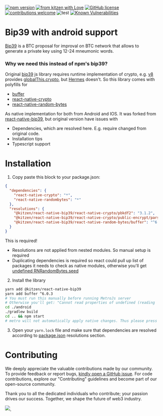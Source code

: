 [![npm version](https://img.shields.io/npm/v/@kitzen/react-native-bip39.svg)](https://www.npmjs.com/package/@kitzen/react-native-bip39) 
[![from kitzen with Love](https://img.shields.io/badge/from%20kitzen%20with-%F0%9F%A4%8D-red)](https://kitzen.io/) 
[![GitHub license](https://img.shields.io/badge/license-MIT-blue.svg)](https://github.com/kitzen-io/bip39-react-native/blob/master/LICENSE)
[![contributions welcome](https://img.shields.io/badge/contributions-welcome-brightgreen.svg?style=flat)](https://github.com/kitzen-io/bip39-react-native/issues/new)
![test](https://github.com/kitzen-io/bip39-react-native/workflows/build-publish/badge.svg) 
[![Known Vulnerabilities](https://snyk.io/test/github/kitzen-io/react-native-bip39/badge.svg)](https://snyk.io/test/github/kitzen-io/react-native-bip39)

# Bip39 with android support
[Bip39](https://github.com/bitcoin/bips/blob/master/bip-0039.mediawiki) is a BTC proposal for improval on BTC network that allows to generate a private key using 12-24 mneumonic words.

### Why we need this instead of npm's bip39?
Original [bip39](https://github.com/bitcoinjs/bip39) js library requires runtime implementation of crypto, e.g. [v8](https://v8.dev/) provides [globalThis.crypto](https://developer.mozilla.org/en-US/docs/Web/API/crypto_property), but [Hermes](https://reactnative.dev/docs/hermes) doesn't.
So this library comes with polyfills for
 - [buffer](https://developer.mozilla.org/en-US/docs/Glossary/Buffer)
 - [react-native-crypto](https://www.npmjs.com/package/react-native-crypto)
 - [react-native-random-bytes](https://www.npmjs.com/package/react-native-randombytes)

As native implementation for both from Android and IOS.
It was forked from [react-native-bip39](https://github.com/valora-inc/react-native-bip39), but original version have issues with
 - Dependencies, which are resolved here. E.g. require changed from original code.
 - Installation tips
 - Typescript support

# Installation
1. Copy paste this block to your package.json:
```json
{  
  "dependencies": {
    "react-native-crypto": "*",
    "react-native-randombytes": "*"
  },
  "resolutions": {
    "@kitzen/react-native-bip39/react-native-crypto/pbkdf2": "3.1.2",
    "@kitzen/react-native-bip39/react-native-crypto/public-encrypt/parse-asn1/pbkdf2": "3.1.2",
    "@kitzen/react-native-bip39/react-native-random-bytes/buffer": "^6.0.3"
  }
}
```
This is required! 
 - Resolutions are not applied from nested modules. So manual setup is required
 - Duplicating dependencies is required so react could pull up list of packages it needs to check as native modules, otherwise you'll get [undefined RNRandomBytes.seed](https://stackoverflow.com/questions/67019573/typeerror-null-is-not-an-object-evaluating-rnrandombytes-seed-react-native/76767229#76767229)

2. Install the library
```bash
yarn add @kitzen/react-native-bip39
yarn add buffer ^6.0.3
# You must run this manually before running MetroJs server
# Otherwise you'll get: "Cannot read properties of undefined (reading 'seed')"
cd ./android
./gradlew build
cd .. && npm start
# metro will not automatically apply native changes. Thus please press 'A' to deploy android
```
3. Open your `yarn.lock` file and make sure that dependencies are resolved according to [package.json](https://www.npmjs.com/package/@kitzen/react-native-bip39?activeTab=code) resolutions section.

# Contributing
We deeply appreciate the valuable contributions made by our community. 
To provide feedback or report bugs, [kindly open a GitHub issue](https://github.com/kitzen-io/bip39-react-native/issues/new).
For code contributions, explore our "Contributing" guidelines and become part of our open-source community. 

Thank you to all the dedicated individuals who contribute; your passion drives our success. Together, we shape the future of web3 industry.

<a href="https://github.com/kitzen-io/bip39-react-native/graphs/contributors">
  <img src="https://contrib.rocks/image?repo=kitzen-io/bip39-react-native&max=400&columns=20" />
  <img src="https://us-central1-tooljet-hub.cloudfunctions.net/github" width="0" height="0" />
</a>
